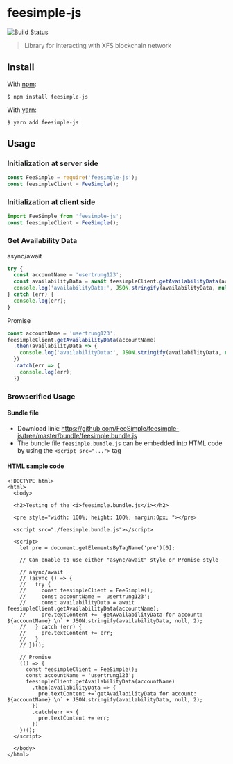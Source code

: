 # feesimple-js

[![Build Status](https://travis-ci.org/Qix-/color-string.svg?branch=master)](https://github.com/FeeSimple/feesimple-js)

> Library for interacting with XFS blockchain network

## Install

With [npm](http://npmjs.org/):

```console
$ npm install feesimple-js
```

With [yarn](https://yarnpkg.com):

```console
$ yarn add feesimple-js
```

## Usage

### Initialization at server side

```js
const FeeSimple = require('feesimple-js');
const feesimpleClient = FeeSimple();
```

### Initialization at client side

```js
import FeeSimple from 'feesimple-js';
const feesimpleClient = FeeSimple();
```

### Get Availability Data

async/await

```js
try {
  const accountName = 'usertrung123';
  const availabilityData = await feesimpleClient.getAvailabilityData(accountName);
  console.log('availabilityData:', JSON.stringify(availabilityData, null, 2));
} catch (err) {
  console.log(err);
}
```

Promise

```js
const accountName = 'usertrung123';
feesimpleClient.getAvailabilityData(accountName)
  .then(availabilityData => {
    console.log('availabilityData:', JSON.stringify(availabilityData, null, 2));
  })
  .catch(err => {
    console.log(err);
  })
```

### Browserified Usage

#### Bundle file

  - Download link: https://github.com/FeeSimple/feesimple-js/tree/master/bundle/feesimple.bundle.js
  - The bundle file `feesimple.bundle.js` can be embedded into HTML code by using the `<script src="...">` tag

#### HTML sample code

```
<!DOCTYPE html>
<html>
  <body>

  <h2>Testing of the <i>feesimple.bundle.js</i></h2>

  <pre style="width: 100%; height: 100%; margin:0px; "></pre>

  <script src="./feesimple.bundle.js"></script>

  <script>
    let pre = document.getElementsByTagName('pre')[0];

    // Can enable to use either "async/await" style or Promise style

    // async/await
    // (async () => {
    //   try {
    //     const feesimpleClient = FeeSimple();
    //     const accountName = 'usertrung123';
    //     const availabilityData = await feesimpleClient.getAvailabilityData(accountName);
    //     pre.textContent += `getAvailabilityData for account: ${accountName} \n` + JSON.stringify(availabilityData, null, 2);
    //   } catch (err) {
    //     pre.textContent += err;
    //   }
    // })();

    // Promise
    (() => {
      const feesimpleClient = FeeSimple();
      const accountName = 'usertrung123';
      feesimpleClient.getAvailabilityData(accountName)
        .then(availabilityData => {
          pre.textContent +=`getAvailabilityData for account: ${accountName} \n` + JSON.stringify(availabilityData, null, 2);
        })
        .catch(err => {
          pre.textContent += err;
        })
    })();
  </script> 

  </body>
</html>
```